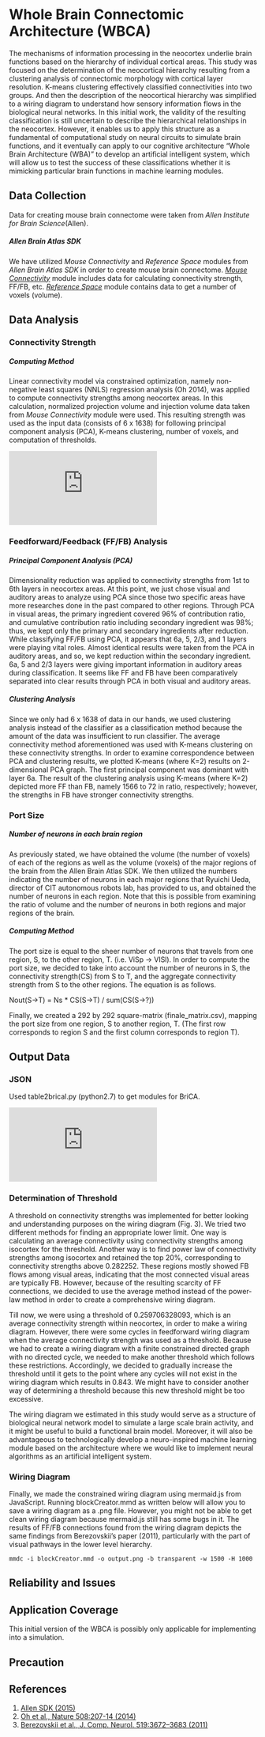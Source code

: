 # Whole Brain Connectomic Architecture (WBCA)
The mechanisms of information processing in the neocortex underlie brain functions based on the hierarchy of individual 
cortical areas. This study was focused on the determination of the neocortical hierarchy resulting from a clustering 
analysis of connectomic morphology with cortical layer resolution. K-means clustering effectively classified 
connectivities into two groups. And then the description of the neocortical hierarchy was simplified to a wiring 
diagram to understand how sensory information flows in the biological neural networks. In this initial work, the
validity of the resulting classification is still uncertain to describe the hierarchical relationships in the 
neocortex. However, it enables us to apply this structure as a fundamental of computational study on neural circuits to 
simulate brain functions, and it eventually can apply to our cognitive architecture “Whole Brain Architecture (WBA)” to 
develop an artificial intelligent system, which will allow us to test the success of these classifications whether it is
mimicking particular brain functions in machine learning modules.

## Data Collection
Data for creating mouse brain connectome were taken from *Allen Institute for Brain Science*(Allen).

##### *Allen Brain Atlas SDK*
We have utilized *Mouse Connectivity* and *Reference Space* modules from *Allen Brain Atlas SDK* in order to create 
mouse brain connectome. [*Mouse Connectivity*](http://alleninstitute.github.io/AllenSDK/connectivity.html) module 
includes data for calculating connectivity strength, FF/FB, etc. [*Reference Space*](http://alleninstitute.github.io/AllenSDK/reference_space.html) 
module contains data to get a number of voxels (volume).


## Data Analysis
### **Connectivity Strength**
##### Computing Method
Linear connectivity model via constrained optimization, namely non-negative least squares (NNLS) regression analysis
(Oh 2014), was applied to compute connectivity strengths among neocortex areas. In this calculation, normalized
projection volume and injection volume data taken from *Mouse Connectivity* module were used. This resulting strength 
was used as the input data (consists of 6 x 1638) for following principal component analysis (PCA), 
K-means clustering, number of voxels, and computation of thresholds.

![img](http://latex.codecogs.com/svg.latex?min_%7BW_%7BX%2CY%7D%5Cgeq%200%7D%20%5Csum_%7Bi%3D1%7D%5E%7B%7CS_E%7C%7D%20%5Cleft%20%28%5Csum_%7BX%5Cin%20%7BS_X%7D%7D%20W_%7BX%2CY%7D%20PV%28X%5Ccap%20%7BE_i%7D%29%20-PV%28Y%29%20%5Cright%29%5E2%5C%5C%20%5Cbegin%7Balign*%7D%20X%3A%20Source%5C%2Cregion%5C%5C%20Y%3A%20Target%5C%2Cregion%5C%5C%20W_%7BX%2CY%7D%3A%20Normalized%5C%2Cconnection%5C%2Cstrength%5C%5C%20PV%3A%20Projection%5C%2Cvolume%5C%5C%20E_i%3A%20Set%5C%2Cof%5C%2Call%5C%2Cvoxels%5C%2Ccontaining%5C%2Cneuron%5C%2Cinfected%5C%2Con%5C%2Cthe%5C%2Ci%5E%7Bth%7D%5C%2Cinjection%5C%5C%20%5Cend%7Balign*%7D)


### **Feedforward/Feedback (FF/FB) Analysis**
##### Principal Component Analysis (PCA)
Dimensionality reduction was applied to connectivity strengths from 1st to 6th layers in neocortex areas. At this point, 
we just chose visual and auditory areas to analyze using PCA since those two specific areas have more researches done in 
the past compared to other regions. Through PCA in visual areas, the primary ingredient covered 96% of contribution 
ratio, and cumulative contribution ratio including secondary ingredient was 98%; thus, we kept only the primary and 
secondary ingredients after reduction. While classifying FF/FB using PCA, it appears that 6a, 5, 2/3, and 1 layers were 
playing vital roles. Almost identical results were taken from the PCA in auditory areas, and so, we kept reduction 
within the secondary ingredient. 6a, 5 and 2/3 layers were giving important information in auditory areas during 
classification. It seems like FF and FB have been comparatively separated into clear results through PCA in both 
visual and auditory areas.

##### Clustering Analysis
Since we only had 6 x 1638 of data in our hands, we used clustering analysis instead of the classifier as a classification 
method because the amount of the data was insufficient to run classifier. The average connectivity method aforementioned 
was used with K-means clustering on these connectivity strengths. In order to examine correspondence between PCA and 
clustering results, we plotted K-means (where K=2) results on 2-dimensional PCA graph. The first principal component 
was dominant  with layer 6a. The result of the clustering analysis using K-means (where K=2) depicted more FF than FB, 
namely 1566 to 72 in ratio, respectively; however, the strengths in FB have stronger connectivity strengths.

### **Port Size**
##### Number of neurons in each brain region
As previously stated, we have obtained the volume (the number of voxels) of each of the 
regions  as well as the volume (voxels) of the major regions of the brain from the 
Allen Brain Atlas SDK. We then utilized the numbers indicating the number of neurons in 
each major regions that Ryuichi Ueda, director of CIT autonomous robots lab, has 
provided to us, and obtained the number of neurons in each region. Note that this is 
possible from examining the ratio of volume and the number of neurons in both regions 
and major regions of the brain.

##### Computing Method
The port size is equal to the sheer number of neurons that travels from one region, S, 
to the other region, T. (i.e. ViSp → VISl). In order to compute the port size, we 
decided to take into account the number of neurons in S, the connectivity strength(CS) 
from S to T, and the aggregate connectivity strength from S to the other regions. The equation is as follows.

Nout(S→T) = Ns * CS(S→T) / sum(CS(S→?))

Finally, we created a 292 by 292 square-matrix (finale_matrix.csv), mapping the port size 
from one region, S to another region, T. (The first row corresponds to region S and 
the first column corresponds to region T).


## Output Data
### JSON
Used table2brical.py (python2.7) to get modules for BriCA.

![img](http://latex.codecogs.com/svg.latex?N_%7Bout%7D%28S%5Cto%20T%29%20%3D%20%5Cfrac%7BNs%5Cbullet%20CS%28S%5Cto%20T%29%7D%7B%5Csum%7BCS%28S%5Cto%20%3F%29%7D%7D%5C%5C%20%5Cbegin%7Balign*%7D%20Ns%3A%20Number%5C%2Cof%5C%2Ccells%5C%2Cin%5C%2Cregion%5C%2CA%5C%5C%20CS%3A%20Connectivity%5C%2Cstrength%5C%5C%20%5Cend%7Balign*%7D)

### Determination of Threshold
A threshold on connectivity strengths was implemented for better looking and understanding purposes on the wiring 
diagram (Fig. 3). We tried two different methods for finding an appropriate lower limit. One way is calculating an 
average connectivity using connectivity strengths among isocortex for the threshold. Another way is to find power law 
of connectivity strengths among isocortex and retained the top 20%, corresponding to connectivity strengths above 
0.282252. These regions mostly showed FB flows among visual areas, indicating that the most connected visual areas are 
typically FB. However, because of the resulting scarcity of FF connections, we decided to use the average method 
instead of the power-law method in order to create a comprehensive wiring diagram.

Till now, we were using a threshold of 0.259706328093, which is an average connectivity strength within neocortex, in 
order to make a wiring diagram. However, there were some cycles in feedforward wiring diagram when the average 
connectivity strength was used as a threshold. Because we had to create a wiring diagram with a finite constrained 
directed graph with no directed cycle, we needed to make another threshold which follows these restrictions.
Accordingly, we decided to gradually increase the threshold until it gets to the point where any cycles will not exist 
in the wiring diagram which results in 0.843. We might have to consider another way of determining a threshold because 
this new threshold might be too excessive.

The wiring diagram we estimated in this study would serve as a structure of biological neural network model to simulate 
a large scale brain activity, and it might be useful to build a functional brain model. Moreover, it will also be 
advantageous to technologically develop a neuro-inspired machine learning module based on the architecture where we 
would like to implement neural algorithms as an artificial intelligent system.

### Wiring Diagram
Finally, we made the constrained wiring diagram using mermaid.js from JavaScript. Running blockCreator.mmd as written 
below will allow you to save a wiring diagram as a .png file. However, you might not be able to get clean wiring diagram 
because mermaid.js still has some bugs in it. The results of FF/FB connections found from the wiring diagram depicts 
the same findings from Berezovskii’s paper (2011), particularly with the part of visual pathways in the lower level 
hierarchy.


```text
mmdc -i blockCreator.mmd -o output.png -b transparent -w 1500 -H 1000
```


## Reliability and Issues


## Application Coverage
This initial version of the WBCA is possibly only applicable for implementing into a simulation.


## Precaution



## References
1. [Allen SDK (2015)](http://alleninstitute.github.io/AllenSDK/)
2. [Oh et al., Nature 508:207-14 (2014)](https://www.nature.com/articles/nature13186)
3. [Berezovskii et al., J. Comp. Neurol. 519:3672–3683 (2011)](http://onlinelibrary.wiley.com/doi/10.1002/cne.22675/abstract)
